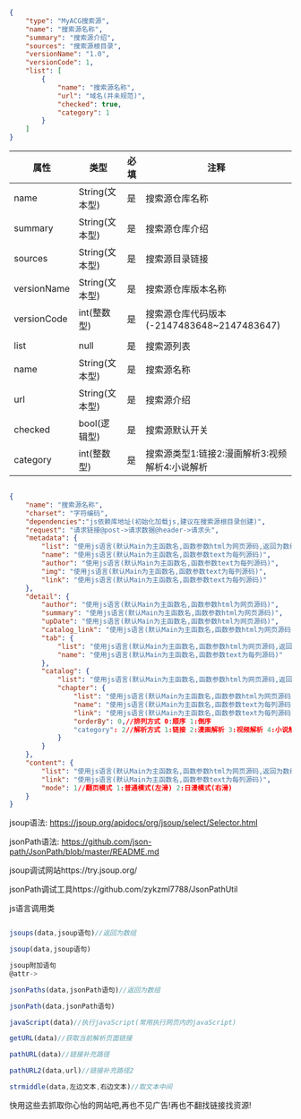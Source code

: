 ```json

{
    "type": "MyACG搜索源",
    "name": "搜索源名称",
    "summary": "搜索源介绍",
    "sources": "搜索源根目录",
    "versionName": "1.0",
    "versionCode": 1,
    "list": [
        {
            "name": "搜索源名称",
            "url": "域名(并未规范)",
            "checked": true,
            "category": 1
        }
    ]
}

```
| 属性        | 类型           | 必填 | 注释                                        |
| ----------- | -------------- | ---- | ------------------------------------------- |
| name        | String(文本型) | 是   | 搜索源仓库名称                              |
| summary     | String(文本型) | 是   | 搜索源仓库介绍                              |
| sources     | String(文本型) | 是   | 搜索源目录链接                              |
| versionName | String(文本型) | 是   | 搜索源仓库版本名称                          |
| versionCode | int(整数型)    | 是   | 搜索源仓库代码版本 (-2147483648~2147483647) |
|             |                |      |                                             |
| list        | null           | 是     |  搜索源列表                              |
| name        | String(文本型) | 是     | 搜索源名称                                  |
| url         | String(文本型) | 是     | 搜索源介绍                                   |
| checked     | bool(逻辑型)   | 是     | 搜索源默认开关                                   |
| category    | int(整数型)    | 是     | 搜索源类型1:链接2:漫画解析3:视频解析4:小说解析                 |

```json

{
    "name": "搜索源名称",
    "charset": "字符编码",
    "dependencies":"js依赖库地址(初始化加载js,建议在搜索源根目录创建)",
    "request": "请求链接@post->请求数据@header->请求头",
    "metadata": {
        "list": "使用js语言(默认Main为主函数名,函数参数html为网页源码,返回为数组)",
        "name": "使用js语言(默认Main为主函数名,函数参数text为每列源码)",
        "author": "使用js语言(默认Main为主函数名,函数参数text为每列源码)",
        "img": "使用js语言(默认Main为主函数名,函数参数text为每列源码)",
        "link": "使用js语言(默认Main为主函数名,函数参数text为每列源码)"
    },
    "detail": {
        "author": "使用js语言(默认Main为主函数名,函数参数html为网页源码)",
        "summary": "使用js语言(默认Main为主函数名,函数参数html为网页源码)",
        "upDate": "使用js语言(默认Main为主函数名,函数参数html为网页源码)",
        "catalog_link": "使用js语言(默认Main为主函数名,函数参数html为网页源码)",
        "tab": {
            "list": "使用js语言(默认Main为主函数名,函数参数html为网页源码,返回为数组)",
            "name": "使用js语言(默认Main为主函数名,函数参数text为每列源码)"
        },
        "catalog": {
            "list": "使用js语言(默认Main为主函数名,函数参数html为网页源码,返回为数组)",
            "chapter": {
                "list": "使用js语言(默认Main为主函数名,函数参数html为网页源码,返回为数组)",
                "name": "使用js语言(默认Main为主函数名,函数参数text为每列源码)",
                "link": "使用js语言(默认Main为主函数名,函数参数text为每列源码)",
                "orderBy": 0,//排列方式 0:顺序 1:倒序
                "category": 2//解析方式 1:链接 2:漫画解析 3:视频解析 4:小说解析
            }
        }
    },
    "content": {
        "list": "使用js语言(默认Main为主函数名,函数参数html为网页源码,返回为数组)",
        "link": "使用js语言(默认Main为主函数名,函数参数text为每列源码)",
        "mode": 1//翻页模式 1:普通模式(左滑) 2:日漫模式(右滑)
    }
}

```



jsoup语法:
https://jsoup.org/apidocs/org/jsoup/select/Selector.html

jsonPath语法:
https://github.com/json-path/JsonPath/blob/master/README.md

jsoup调试网站https://try.jsoup.org/

jsonPath调试工具https://github.com/zykzml7788/JsonPathUtil

js语言调用类

```js

jsoups(data,jsoup语句)//返回为数组

jsoup(data,jsoup语句)

jsoup附加语句
@attr->

jsonPaths(data,jsonPath语句)//返回为数组

jsonPath(data,jsonPath语句)

javaScript(data)//执行javaScript(常用执行网页内的javaScript)

getURL(data)//获取当前解析页面链接

pathURL(data)//链接补充路径

pathURL2(data,url)//链接补充路径2

strmiddle(data,左边文本,右边文本)//取文本中间

```

快用这些去抓取你心怡的网站吧,再也不见广告!再也不翻找链接找资源!